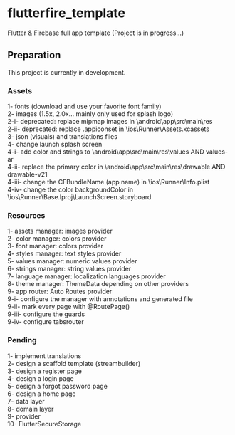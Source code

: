 # flutterfire_template

Flutter & Firebase full app template (Project is in progress...)

## Preparation

This project is currently in development.

### Assets

1- fonts (download and use your favorite font family) \
2- images (1.5x, 2.0x... mainly only used for splash logo) \
2-i- deprecated: replace mipmap images in \android\app\src\main\res \
2-ii- deprecated: replace .appiconset in \ios\Runner\Assets.xcassets \
3- json (visuals) and translations files \
4- change launch splash screen \
4-i- add color and strings to \android\app\src\main\res\values AND values-ar \
4-ii- replace the primary color in \android\app\src\main\res\drawable AND drawable-v21 \
4-iii- change the CFBundleName (app name) in \ios\Runner\Info.plist \
4-iv-  change the color backgroundColor in \ios\Runner\Base.lproj\LaunchScreen.storyboard

### Resources

1- assets manager: images provider \
2- color manager: colors provider \
3- font manager: colors provider \
4- styles manager: text styles provider \
5- values manager: numeric values provider \
6- strings manager: string values provider \
7- language manager: localization languages provider \
8- theme manager: ThemeData depending on other providers \
9- app router: Auto Routes provider \
9-i- configure the manager with annotations and generated file \
9-ii- mark every page with @RoutePage() \
9-iii- configure the guards \
9-iv- configure tabsrouter

### Pending

1- implement translations \
2- design a scaffold template (streambuilder)\
3- design a register page \
4- design a login page \
5- design a forgot password page \
6- design a home page \
7- data layer \
8- domain layer \
9- provider \
10- FlutterSecureStorage
